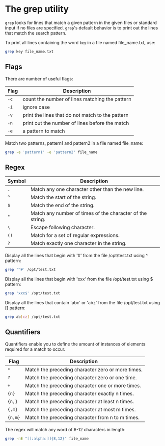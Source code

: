 <h1>The grep utility</h1>
<code>grep</code> looks for lines that match a given pattern in the given files or standard input if no files are specified. <code>grep</code>'s default behavior is to print out the lines that match the search pattern.

To print all lines containing the word <code>key</code> in a file named file_name.txt, use:

```bash
grep key file_name.txt
```

<h2>Flags</h2>
There are number of useful flags:

| Flag | Description |
| --- | --- |
| <code>-c</code> | count the number of lines matching the pattern |
| <code>-i</code> | ignore case |
| <code>-v</code> | print the lines that do not match to the pattern |
| <code>-n</code> | print out the number of lines before the match |
| <code>-e</code> | a pattern to match |

Match two patterns, pattern1 and pattern2 in a file named file_name:

```bash
grep -e 'pattern1' -e 'pattern2' file_name
```

<h2>Regex</h2>

| Symbol | Description |
| --- | --- |
| <code>.</code> | Match any one character other than the new line. |
| <code>^</code> | Match the start of the string. |
| <code>$</code> | Match the end of the string. |
| <code>*</code> | Match any number of times of the character of the string. |
| <code>\\</code> | Escape following character. |
| <code>()</code> | Match for a set of regular expressions. |
| <code>?</code> | Match exactly one character in the string. |

Display all the lines that begin with '#' from the file /opt/test.txt using ^ pattern:

```bash
grep '^#' /opt/test.txt
```

Display all the lines that begin with 'xxx' from the file /opt/test.txt using $ pattern:

```bash
grep 'xxx$' /opt/test.txt
```

Display all the lines that contain 'abc' or 'abz' from the file /opt/test.txt using \[\] pattern:

```bash
grep ab[cz] /opt/test.txt
```

<h2>Quantifiers</h2>

Quantifiers enable you to define the amount of instances of elements required for a match to occur.

| Flag | Description |
| --- | --- |
| <code>*</code> | Match the preceding character zero or more times. |
| <code>?</code> | Match the preceding character zero or one time. |
| <code>+</code> | Match the preceding character one or more times. |
| <code>{n}</code> | Match the preceding character exactly n times. |
| <code>{n,}</code> | Match the preceding character at least n times. |
| <code>{,m}</code> | Match the preceding character at most m times. |
| <code>{n,m}</code> | Match the preceding character from n to m times. |

The regex will match any word of 8-12 characters in length:

```bash
grep -nE "[[:alpha:]]{8,12}" file_name
```
